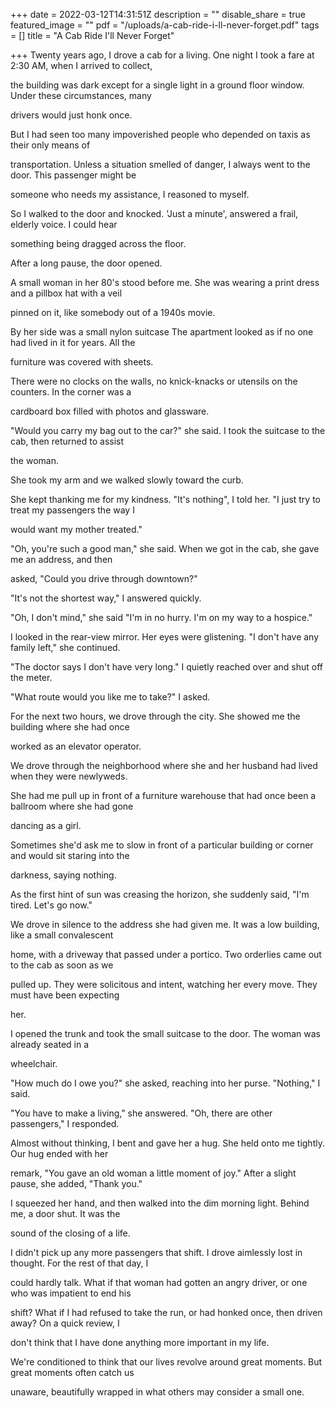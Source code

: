 +++
date = 2022-03-12T14:31:51Z
description = ""
disable_share = true
featured_image = ""
pdf = "/uploads/a-cab-ride-i-ll-never-forget.pdf"
tags = []
title = "A Cab Ride I'll Never Forget"

+++
Twenty years ago, I drove a cab for a living. One night I took a fare at 2:30 AM, when I arrived to collect,

the building was dark except for a single light in a ground floor window. Under these circumstances, many

drivers would just honk once.

But I had seen too many impoverished people who depended on taxis as their only means of

transportation. Unless a situation smelled of danger, I always went to the door. This passenger might be

someone who needs my assistance, I reasoned to myself.

So I walked to the door and knocked. 'Just a minute', answered a frail, elderly voice. I could hear

something being dragged across the floor.

After a long pause, the door opened.

A small woman in her 80's stood before me. She was wearing a print dress and a pillbox hat with a veil

pinned on it, like somebody out of a 1940s movie.

By her side was a small nylon suitcase The apartment looked as if no one had lived in it for years. All the

furniture was covered with sheets.

There were no clocks on the walls, no knick-knacks or utensils on the counters. In the corner was a

cardboard box filled with photos and glassware.

"Would you carry my bag out to the car?" she said. I took the suitcase to the cab, then returned to assist

the woman.

She took my arm and we walked slowly toward the curb.

She kept thanking me for my kindness. "It's nothing", I told her. "I just try to treat my passengers the way I

would want my mother treated."

"Oh, you're such a good man," she said. When we got in the cab, she gave me an address, and then

asked, "Could you drive through downtown?"

"It's not the shortest way," I answered quickly.

"Oh, I don't mind," she said "I'm in no hurry. I'm on my way to a hospice."

I looked in the rear-view mirror. Her eyes were glistening. "I don't have any family left," she continued.

"The doctor says I don't have very long." I quietly reached over and shut off the meter.

"What route would you like me to take?" I asked.

For the next two hours, we drove through the city. She showed me the building where she had once

worked as an elevator operator.

We drove through the neighborhood where she and her husband had lived when they were newlyweds.

She had me pull up in front of a furniture warehouse that had once been a ballroom where she had gone

dancing as a girl.

Sometimes she'd ask me to slow in front of a particular building or corner and would sit staring into the

darkness, saying nothing.

As the first hint of sun was creasing the horizon, she suddenly said, "I'm tired. Let's go now."

We drove in silence to the address she had given me. It was a low building, like a small convalescent

home, with a driveway that passed under a portico. Two orderlies came out to the cab as soon as we

pulled up. They were solicitous and intent, watching her every move. They must have been expecting

her.

I opened the trunk and took the small suitcase to the door. The woman was already seated in a

wheelchair.

"How much do I owe you?" she asked, reaching into her purse. "Nothing," I said.

"You have to make a living," she answered. "Oh, there are other passengers," I responded.

Almost without thinking, I bent and gave her a hug. She held onto me tightly. Our hug ended with her

remark, "You gave an old woman a little moment of joy." After a slight pause, she added, "Thank you."

I squeezed her hand, and then walked into the dim morning light. Behind me, a door shut. It was the

sound of the closing of a life.

I didn't pick up any more passengers that shift. I drove aimlessly lost in thought. For the rest of that day, I

could hardly talk. What if that woman had gotten an angry driver, or one who was impatient to end his

shift? What if I had refused to take the run, or had honked once, then driven away? On a quick review, I

don't think that I have done anything more important in my life.

We're conditioned to think that our lives revolve around great moments. But great moments often catch us

unaware, beautifully wrapped in what others may consider a small one.